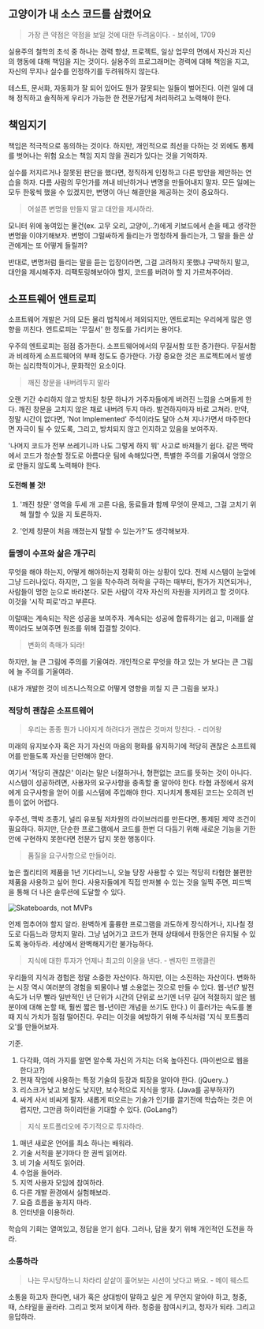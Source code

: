 ## 고양이가 내 소스 코드를 삼켰어요

> 가장 큰 약점은 약점을 보일 것에 대한 두려움이다. - 보쉬에, 1709

실용주의 철학의 초석 중 하나는 경력 향상, 프로젝트, 일상 업무의 면에서
자신과 지신의 행동에 대해 책임을 지는 것이다. 실용주의 프로그래머는 경력에
대해 책임을 지고, 자신의 무지나 실수를 인정하기를 두려워하지 않는다.

테스트, 문서화, 자동화가 잘 되어 있어도 뭔가 잘못되는 일들이 벌어진다.
이런 일에 대해 정직하고 솔직하게 우리가 가능한 한 전문가답게 처리하려고
노력해야 한다.

## 책임지기

책임은 적극적으로 동의하는 것이다. 하지만, 개인적으로 최선을 다하는 것
외에도 통제를 벗어나는 위험 요소는 책임 지지 않을 권리가 있다는 것을
기억하자.

실수를 저지르거나 잘못된 판단을 했다면, 정직하게 인정하고 다른 방안을
제안하는 연습을 하자. 다름 사람의 무언가를 꺼내 비난하거나 변명을
만들어내지 말자. 모든 일에는 모두 한몫씩 했을 수 있겠지만, 변명이
아닌 해결안을 제공하는 것이 중요하다.

> 어설픈 변명을 만들지 말고 대안을 제시하라.

모니터 위에 놓여있는 물건(ex. 고무 오리, 고양이,..?)에게 키보드에서
손을 떼고 생각한 변명을 이야기해보자. 변명이 그럴싸하게 들리는가 멍청하게
들리는가, 그 말을 들은 상관에게는 또 어떻게 들릴까?

반대로, 변명처럼 들리는 말을 듣는 입장이라면, 그걸 고려하지 못했냐 구박하지
말고, 대안을 제시해주자. 리팩토링해보아야 할지, 코드를 버려야 할 지 가르쳐주어라.

## 소프트웨어 앤트로피

소프트웨어 개발은 거의 모든 물리 법칙에서 제외되지만, 엔트로피는 우리에게
많은 영향을 끼친다. 엔트로피는 '무질서' 한 정도를 가리키는 용어다.

우주의 엔트로피는 점점 증가한다. 소프트웨어에서의 무질서함 또한 증가한다.
무질서함과 비례하게 소프트웨어의 부패 정도도 증가한다.
가장 중요한 것은 프로젝트에서 발생하는 심리학적이거나, 문화적인 요소이다.

> 깨진 창문을 내버려두지 말라

오랜 기간 수리하지 않고 방치된 창문 하나가 거주자들에게 버려진 느낌을
스며들게 한다. 깨진 창문을 고치지 않은 채로 내버려 두지 마라.
발견하자마자 바로 고쳐라. 만약, 정말 시간이 없다면, 'Not Implemented'
주석이라도 달아 스쳐 지나가면서 마주한다면 자극이 될 수 있도록,
그리고, 방치되지 않고 인지하고 있음을 보여주자.

'나머지 코드가 전부 쓰레기니까 나도 그렇게 하지 뭐' 사고로 바져들기 쉽다.
같은 맥락에서 코드가 청순할 정도로 아름다운 팀에 속해있다면,
특별한 주의를 기울여서 엉망으로 만들지 않도록 노력해야 한다.

#### 도전해 볼 것!

1. '깨진 창문' 영역을 두세 개 고른 다음, 동료들과 함께 무엇이 문제고, 그걸
   고치기 위해 뭘할 수 있을 지 토론하자.

2. '언제 창문이 처음 깨졌는지 말할 수 있는가?'도 생각해보자.

### 돌멩이 수프와 삶은 개구리

무엇을 해야 하는지, 어떻게 해야하는지 정확히 아는 상황이 있다. 전체 시스템이
눈앞에 그냥 드러나있다. 하지만, 그 일을 착수하려 허락을 구하는 때부터, 뭔가가
지연되거나, 사람들이 멍한 눈으로 바라본다.
모든 사람이 각자 자신의 자원을 지키려고 할 것이다. 이것을 '시작 피로'라고 부른다.

이럴때는 계속되는 작은 성공을 보여주자. 계속되는 성공에 합류하기는 쉽고, 미래를
살짝이라도 보여주면 원조를 위해 집결할 것이다.

> 변화의 촉매가 되라!

하지만, 늘 큰 그림에 주의를 기울여라. 개인적으로 무엇을 하고 있는 가 보다는
큰 그림에 늘 주의를 기울여라.

(내가 개발한 것이 비즈니스적으로 어떻게 영향을 끼칠 지 큰 그림을 보자.)

### 적당히 괜찮은 소프트웨어

> 우리는 종종 뭔가 나아지게 하려다가 괜찮은 것마저 망친다. - 리어왕

미래의 유지보수자 혹은 자기 자신의 마음의 평화를 유지하기에 적당히 괜찮은
소프트웨어를 만들도록 자신을 단련해야 한다.

여기서 '적당히 괜찮은' 이라는 말은 너절하거나, 형편없는 코드를 뜻하는 것이
아니다. 시스템이 성공하려면, 사용자의 요구사항을 충족할 줄 알아야 한다.
타협 과정에서 유저에게 요구사항을 얻어 이를 시스템에 주입해야 한다.
지나치게 통제된 코드는 오히려 빈틈이 없어 어렵다.

우주선, 맥박 조종기, 널리 유포될 저차원의 라이브러리를 만든다면, 통제된
제약 조건이 필요하다. 하지만, 단순한 프로그램에서 코드를 한번 더 다듬기 위해
새로운 기능을 기한안에 구현하지 못한다면 전문가 답지 못한 행동이다.

> 품질을 요구사항으로 만들어라.

높은 퀄리티의 제품을 1년 기다리느니, 오늘 당장 사용할 수 있는 적당히 타협한
불편한 제품을 사용하고 싶어 한다. 사용자들에게 직접 만져볼 수 있는 것을
일찍 주면, 피드백을 통해 더 나은 솔루션에 도달할 수 있다.

![Skateboards, not MVPs](https://miro.medium.com/max/1400/1*aXIr4rEoYwsTLuS2L1-UmQ.png)

언제 멈추어야 할지 알라. 완벽하게 훌륭한 프로그램을 과도하게 장식하거나,
지나칠 정도로 다듬느라 망치지 말라. 그냥 넘어가고 코드가 현재 상태에서
한동안은 유지될 수 있도록 놓아두라. 세상에서 완벽해지기란 불가능하다.

> 지식에 대한 투자가 언제나 최고의 이윤을 낸다. - 벤자민 프랭클린

우리들의 지식과 경험은 정말 소중한 자산이다. 하지만, 이는 소진하는 자산이다.
변화하는 시장 역시 여러분의 경험을 퇴물이나 별 소용없는 것으로 만들 수 있다.
웹-년(? 발전 속도가 너무 빨라 일반적인 년 단위가 시간의 단위로 쓰기엔 너무 길어
적절하지 않은 웹 분야에 대해 논할 때, 훨씬 짧은 웹-년이란 개념을 쓰기도 한다.)
이 흘러가는 속도를 볼 때 지식 가치가 점점 떨어진다. 우리는 이것을 예방하기
위해 주식처럼 '지식 포트폴리오'를 만들어보자.

기준.

1. 다각화, 여러 가지를 알면 알수록 자신의 가치는 더욱 높아진다. (파이썬으로 웹을 한다고?)
2. 현재 작업에 사용하는 특정 기술의 등장과 퇴장을 알아야 한다. (jQuery..)
3. 리스크가 낮고 보상도 낮지만, 보수적으로 지식을 쌓자. (Java를 공부하자?)
4. 싸게 사서 비싸게 팔자. 새롭게 떠오르는 기술가 인기를 끌기전에 학습하는 것은 어렵지만, 그만큼 하이리턴을 기대할 수 있다. (GoLang?)

> 지식 포트폴리오에 주기적으로 투자하라.

1. 매년 새로운 언어를 최소 하나는 배워라.
2. 기술 서적을 분기마다 한 권씩 읽어라.
3. 비 기술 서적도 읽어라.
4. 수업을 들어라.
5. 지역 사용자 모임에 참여하라.
6. 다른 개발 환경에서 실험해보라.
7. 요즘 흐름을 놓치지 마라.
8. 인터넷을 이용하라.

학습의 기회는 열여있고, 정답을 얻기 쉽다. 그러나, 답을 찾기 위해 개인적인 도전을 하라.

### 소통하라

> 나는 무시당하느니 차라리 샅샅이 훑어보는 시선이 낫다고 봐요. - 메이 웨스트

소통을 하고자 한다면, 내가 혹은 상대방이 말하고 싶은 게 무언지 알아야 하고,
청중, 때, 스타일을 골라라. 그리고 멋져 보이게 하라. 청중을 참여시키고,
청자가 되라. 그리고 응답하라.
